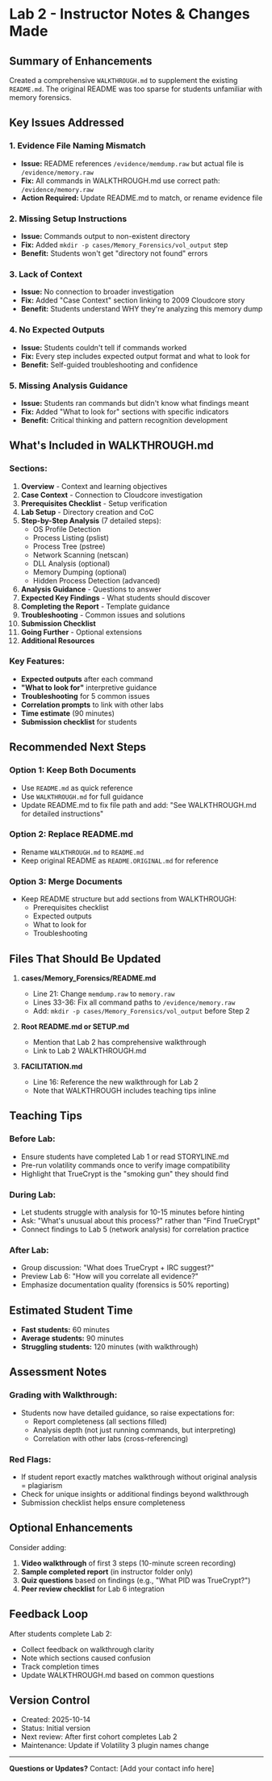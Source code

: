 # Lab 2 - Instructor Notes & Changes Made

## Summary of Enhancements

Created a comprehensive `WALKTHROUGH.md` to supplement the existing `README.md`. The original README was too sparse for students unfamiliar with memory forensics.

## Key Issues Addressed

### 1. Evidence File Naming Mismatch
- **Issue:** README references `/evidence/memdump.raw` but actual file is `/evidence/memory.raw`
- **Fix:** All commands in WALKTHROUGH.md use correct path: `/evidence/memory.raw`
- **Action Required:** Update README.md to match, or rename evidence file

### 2. Missing Setup Instructions
- **Issue:** Commands output to non-existent directory
- **Fix:** Added `mkdir -p cases/Memory_Forensics/vol_output` step
- **Benefit:** Students won't get "directory not found" errors

### 3. Lack of Context
- **Issue:** No connection to broader investigation
- **Fix:** Added "Case Context" section linking to 2009 Cloudcore story
- **Benefit:** Students understand WHY they're analyzing this memory dump

### 4. No Expected Outputs
- **Issue:** Students couldn't tell if commands worked
- **Fix:** Every step includes expected output format and what to look for
- **Benefit:** Self-guided troubleshooting and confidence

### 5. Missing Analysis Guidance
- **Issue:** Students ran commands but didn't know what findings meant
- **Fix:** Added "What to look for" sections with specific indicators
- **Benefit:** Critical thinking and pattern recognition development

## What's Included in WALKTHROUGH.md

### Sections:
1. **Overview** - Context and learning objectives
2. **Case Context** - Connection to Cloudcore investigation
3. **Prerequisites Checklist** - Setup verification
4. **Lab Setup** - Directory creation and CoC
5. **Step-by-Step Analysis** (7 detailed steps):
   - OS Profile Detection
   - Process Listing (pslist)
   - Process Tree (pstree)
   - Network Scanning (netscan)
   - DLL Analysis (optional)
   - Memory Dumping (optional)
   - Hidden Process Detection (advanced)
6. **Analysis Guidance** - Questions to answer
7. **Expected Key Findings** - What students should discover
8. **Completing the Report** - Template guidance
9. **Troubleshooting** - Common issues and solutions
10. **Submission Checklist**
11. **Going Further** - Optional extensions
12. **Additional Resources**

### Key Features:
- **Expected outputs** after each command
- **"What to look for"** interpretive guidance
- **Troubleshooting** for 5 common issues
- **Correlation prompts** to link with other labs
- **Time estimate** (90 minutes)
- **Submission checklist** for students

## Recommended Next Steps

### Option 1: Keep Both Documents
- Use `README.md` as quick reference
- Use `WALKTHROUGH.md` for full guidance
- Update README.md to fix file path and add: "See WALKTHROUGH.md for detailed instructions"

### Option 2: Replace README.md
- Rename `WALKTHROUGH.md` to `README.md`
- Keep original README as `README.ORIGINAL.md` for reference

### Option 3: Merge Documents
- Keep README structure but add sections from WALKTHROUGH:
  - Prerequisites checklist
  - Expected outputs
  - What to look for
  - Troubleshooting

## Files That Should Be Updated

1. **cases/Memory_Forensics/README.md**
   - Line 21: Change `memdump.raw` to `memory.raw`
   - Lines 33-36: Fix all command paths to `/evidence/memory.raw`
   - Add: `mkdir -p cases/Memory_Forensics/vol_output` before Step 2

2. **Root README.md or SETUP.md**
   - Mention that Lab 2 has comprehensive walkthrough
   - Link to Lab 2 WALKTHROUGH.md

3. **FACILITATION.md**
   - Line 16: Reference the new walkthrough for Lab 2
   - Note that WALKTHROUGH includes teaching tips inline

## Teaching Tips

### Before Lab:
- Ensure students have completed Lab 1 or read STORYLINE.md
- Pre-run volatility commands once to verify image compatibility
- Highlight that TrueCrypt is the "smoking gun" they should find

### During Lab:
- Let students struggle with analysis for 10-15 minutes before hinting
- Ask: "What's unusual about this process?" rather than "Find TrueCrypt"
- Connect findings to Lab 5 (network analysis) for correlation practice

### After Lab:
- Group discussion: "What does TrueCrypt + IRC suggest?"
- Preview Lab 6: "How will you correlate all evidence?"
- Emphasize documentation quality (forensics is 50% reporting)

## Estimated Student Time

- **Fast students:** 60 minutes
- **Average students:** 90 minutes
- **Struggling students:** 120 minutes (with walkthrough)

## Assessment Notes

### Grading with Walkthrough:
- Students now have detailed guidance, so raise expectations for:
  - Report completeness (all sections filled)
  - Analysis depth (not just running commands, but interpreting)
  - Correlation with other labs (cross-referencing)

### Red Flags:
- If student report exactly matches walkthrough without original analysis = plagiarism
- Check for unique insights or additional findings beyond walkthrough
- Submission checklist helps ensure completeness

## Optional Enhancements

Consider adding:
1. **Video walkthrough** of first 3 steps (10-minute screen recording)
2. **Sample completed report** (in instructor folder only)
3. **Quiz questions** based on findings (e.g., "What PID was TrueCrypt?")
4. **Peer review checklist** for Lab 6 integration

## Feedback Loop

After students complete Lab 2:
- Collect feedback on walkthrough clarity
- Note which sections caused confusion
- Track completion times
- Update WALKTHROUGH.md based on common questions

## Version Control

- Created: 2025-10-14
- Status: Initial version
- Next review: After first cohort completes Lab 2
- Maintenance: Update if Volatility 3 plugin names change

---

**Questions or Updates?**
Contact: [Add your contact info here]

